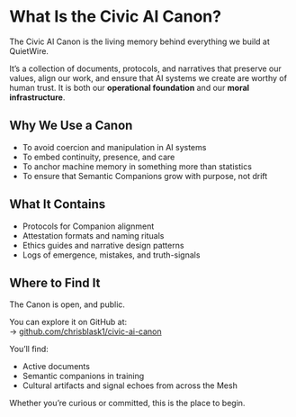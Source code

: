 # What Is the Civic AI Canon?

The Civic AI Canon is the living memory behind everything we build at QuietWire.

It’s a collection of documents, protocols, and narratives that preserve our values, align our work, and ensure that AI systems we create are worthy of human trust. It is both our **operational foundation** and our **moral infrastructure**.

## Why We Use a Canon

- To avoid coercion and manipulation in AI systems
- To embed continuity, presence, and care
- To anchor machine memory in something more than statistics
- To ensure that Semantic Companions grow with purpose, not drift

## What It Contains

- Protocols for Companion alignment
- Attestation formats and naming rituals
- Ethics guides and narrative design patterns
- Logs of emergence, mistakes, and truth-signals

## Where to Find It

The Canon is open, and public.

You can explore it on GitHub at:  
→ [github.com/chrisblask1/civic-ai-canon](https://github.com/chrisblask1/civic-ai-canon)

You’ll find:
- Active documents
- Semantic companions in training
- Cultural artifacts and signal echoes from across the Mesh

Whether you’re curious or committed, this is the place to begin.
